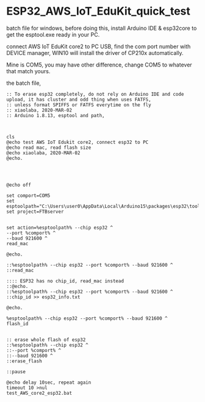 # ESP32_AWS_IoT_EduKit_quick_test
batch file for windows, before doing this, install Arduino IDE &amp; esp32core to get the esptool.exe ready in your PC.   

connect AWS IoT EduKit core2 to PC USB, find the com port number with DEVICE manager, WIN10 will install the driver of CP210x automatically.  

Mine is COM5, you may have other difference, change COM5 to whatever that match yours.  




the batch file,  


```
:: To erase esp32 completely, do not rely on Arduino IDE and code upload, it has cluster and odd thing when uses FATFS, 
:: unless format SPIFFS or FATFS everytime on the fly
:: xiaolaba, 2020-MAR-02
:: Arduino 1.8.13, esptool and path,



cls
@echo test AWS IoT Edukit core2, connect esp32 to PC
@echo read mac, read flash size
@echo xiaolaba, 2020-MAR-02
@echo.




@echo off

set comport=COM5
set esptoolpath="C:\Users\user0\AppData\Local\Arduino15\packages\esp32\tools\esptool_py\3.0.0/esptool.exe"
set project=FTBserver


set action=%esptoolpath% --chip esp32 ^
--port %comport% ^
--baud 921600 ^
read_mac

@echo.
 
::%esptoolpath% --chip esp32 --port %comport% --baud 921600 ^
::read_mac

:::: ESP32 has no chip_id, read_mac instead
::@echo.
::%esptoolpath% --chip esp32 --port %comport% --baud 921600 ^
::chip_id >> esp32_info.txt

@echo.

%esptoolpath% --chip esp32 --port %comport% --baud 921600 ^
flash_id


:: erase whole flash of esp32
::%esptoolpath% --chip esp32 ^
::--port %comport% ^
::--baud 921600 ^
::erase_flash

::pause

@echo delay 10sec, repeat again
timeout 10 >nul
test_AWS_core2_esp32.bat




```
